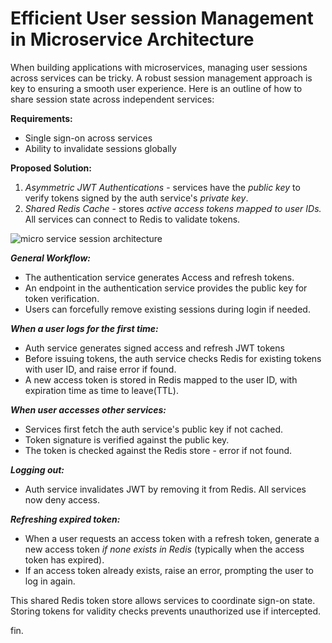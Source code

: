   <div class="flex flex-col gap-4 font-serif">
    <h1 class="text-2xl">
      <strong>
        Efficient User session Management in Microservice Architecture
      </strong>
    </h1>
    <p>
      When building applications with microservices, managing user sessions
      across services can be tricky. A robust session management approach is key
      to ensuring a smooth user experience. Here is an outline of how to share
      session state across independent services:
    </p>
    <div>
      <strong> Requirements: </strong>
      <ul class="list-disc pl-8">
        <li>Single sign-on across services</li>
        <li>Ability to invalidate sessions globally</li>
      </ul>
    </div>
    <div>
      <p><strong>Proposed Solution:</strong></p>
      <ol class="list-decimal pl-8">
        <li class="before:ml-1">
          <em>Asymmetric JWT Authentications</em> - services have the
          <i>public key</i> to verify tokens signed by the auth service's
          <i>private key</i>.
        </li>
        <li class="before:ml-1">
          <em>Shared Redis Cache </em> - stores
          <i>active access tokens</i> 𝘮𝘢𝘱𝘱𝘦𝘥 <i>to user IDs.</i> All services
          can connect to Redis to validate tokens.
        </li>
      </ol>
    </div>
    <div>
      <img
        src="/micro-service-session.jpg"
        alt="micro service session architecture" />
    </div>
    <div>
      <p>
        <em><strong>General Workflow:</strong></em>
      </p>
      <ul class="list-disc pl-8">
        <li>The authentication service generates Access and refresh tokens.</li>
        <li>
          An endpoint in the authentication service provides the public key for
          token verification.
        </li>
        <li>
          Users can forcefully remove existing sessions during login if needed.
        </li>
      </ul>
    </div>
    <div>
      <p>
        <em><strong>When a user logs for the first time:</strong></em>
      </p>
      <ul class="list-disc pl-8">
        <li>Auth service generates signed access and refresh JWT tokens</li>
        <li>
          Before issuing tokens, the auth service checks Redis for existing
          tokens with user ID, and raise error if found.
        </li>
        <li>
          A new access token is stored in Redis mapped to the user ID, with
          expiration time as time to leave(TTL).
        </li>
      </ul>
    </div>
    <div>
      <p>
        <em><strong>When user accesses other services:</strong></em>
      </p>
      <ul class="list-disc pl-8">
        <li>
          Services first fetch the auth service's public key if not cached.
        </li>
        <li>Token signature is verified against the public key.</li>
        <li>
          The token is checked against the Redis store - error if not found.
        </li>
      </ul>
    </div>
    <div>
      <p>
        <em><strong>Logging out:</strong></em>
      </p>
      <ul class="list-disc pl-8">
        <li>
          Auth service invalidates JWT by removing it from Redis. All services
          now deny access.
        </li>
      </ul>
    </div>
    <div>
      <p>
        <em><strong>Refreshing expired token:</strong></em>
      </p>
      <ul class="list-disc pl-8">
        <li>
          When a user requests an access token with a refresh token, generate a
          new access token <i>if none exists in Redis</i> (typically when the
          access token has expired).
        </li>
        <li>
          If an access token already exists, raise an error, prompting the user
          to log in again.
        </li>
      </ul>
    </div>
    <p class="pt-4 text-gray-900 dark:text-white">
      This shared Redis token store allows services to coordinate sign-on state.
      Storing tokens for validity checks prevents unauthorized use if
      intercepted.
    </p>
    <p class="text-center">fin.</p>
  </div>
